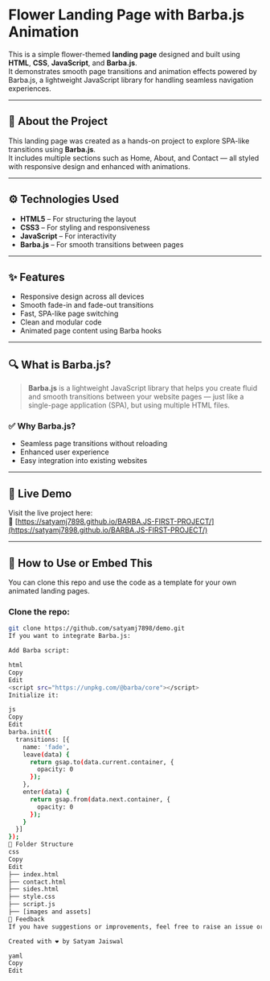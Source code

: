 # Flower Landing Page with Barba.js Animation

This is a simple flower-themed **landing page** designed and built using **HTML**, **CSS**, **JavaScript**, and **Barba.js**.  
It demonstrates smooth page transitions and animation effects powered by Barba.js, a lightweight JavaScript library for handling seamless navigation experiences.

---

## 🌸 About the Project

This landing page was created as a hands-on project to explore SPA-like transitions using **Barba.js**.  
It includes multiple sections such as Home, About, and Contact — all styled with responsive design and enhanced with animations.

---

## ⚙️ Technologies Used

- **HTML5** – For structuring the layout
- **CSS3** – For styling and responsiveness
- **JavaScript** – For interactivity
- **Barba.js** – For smooth transitions between pages

---

## ✨ Features

- Responsive design across all devices
- Smooth fade-in and fade-out transitions
- Fast, SPA-like page switching
- Clean and modular code
- Animated page content using Barba hooks

---

## 🔍 What is Barba.js?

> **Barba.js** is a lightweight JavaScript library that helps you create fluid and smooth transitions between your website pages — just like a single-page application (SPA), but using multiple HTML files.

### ✅ Why Barba.js?
- Seamless page transitions without reloading
- Enhanced user experience
- Easy integration into existing websites

---

## 🚀 Live Demo

Visit the live project here:  
🔗 [https://satyamj7898.github.io/BARBA.JS-FIRST-PROJECT/](https://satyamj7898.github.io/BARBA.JS-FIRST-PROJECT/)

---

## 🧩 How to Use or Embed This

You can clone this repo and use the code as a template for your own animated landing pages.

### Clone the repo:
```bash
git clone https://github.com/satyamj7898/demo.git
If you want to integrate Barba.js:

Add Barba script:

html
Copy
Edit
<script src="https://unpkg.com/@barba/core"></script>
Initialize it:

js
Copy
Edit
barba.init({
  transitions: [{
    name: 'fade',
    leave(data) {
      return gsap.to(data.current.container, {
        opacity: 0
      });
    },
    enter(data) {
      return gsap.from(data.next.container, {
        opacity: 0
      });
    }
  }]
});
📂 Folder Structure
css
Copy
Edit
├── index.html
├── contact.html
├── sides.html
├── style.css
├── script.js
├── [images and assets]
📩 Feedback
If you have suggestions or improvements, feel free to raise an issue or fork the repo.

Created with ❤️ by Satyam Jaiswal

yaml
Copy
Edit
